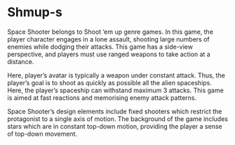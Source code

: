 # Shmup-s
Space Shooter belongs to Shoot ’em up genre games. In this game, the player character engages in a lone assault, shooting large numbers of enemies while dodging their attacks. This game has a side-view perspective, and players must use ranged weapons to take action at a distance.

Here, player’s avatar is typically a weapon under constant attack. Thus, the player’s goal is to shoot as quickly as possible all the alien spaceships. Here, the player’s spaceship can withstand maximum 3 attacks. This game is aimed at fast reactions and memorising enemy attack patterns.

Space Shooter’s design elements include fixed shooters which restrict the protagonist to a single axis of motion. The background of the game includes stars which are in constant top-down motion, providing the player a sense of top-down movement.
